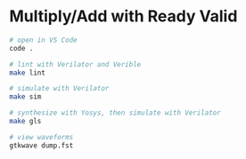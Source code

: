 
# Multiply/Add with Ready Valid

```bash
# open in VS Code
code .

# lint with Verilator and Verible
make lint

# simulate with Verilator
make sim

# synthesize with Yosys, then simulate with Verilator
make gls

# view waveforms
gtkwave dump.fst
```
